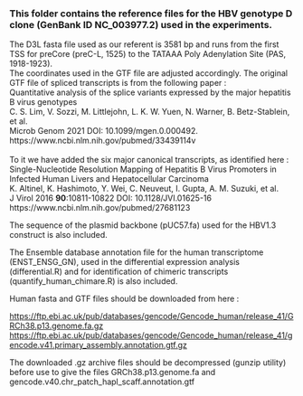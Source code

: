 <h3>This folder contains the reference files for the HBV genotype D clone (GenBank ID NC_003977.2) used in the experiments.</h3>

<p>The D3L fasta file used as our referent is 3581 bp and runs from the first TSS for preCore (preC-L, 1525) to the TATAAA Poly Adenylation Site (PAS, 1918-1923).</br> 
The coordinates used in the GTF file are adjusted accordingly. The original GTF file of spliced transcripts is from the following paper :</br>
Quantitative analysis of the splice variants expressed by the major hepatitis B virus genotypes</br>
C. S. Lim, V. Sozzi, M. Littlejohn, L. K. W. Yuen, N. Warner, B. Betz-Stablein, et al.</br>
Microb Genom 2021  DOI: 10.1099/mgen.0.000492. https://www.ncbi.nlm.nih.gov/pubmed/33439114v</br></br>
To it we have added the six major canonical transcripts, as identified here :</br>
Single-Nucleotide Resolution Mapping of Hepatitis B Virus Promoters in Infected Human Livers and Hepatocellular Carcinoma</br>
K. Altinel, K. Hashimoto, Y. Wei, C. Neuveut, I. Gupta, A. M. Suzuki, et al.</br>
J Virol 2016 <b>90</b>:10811-10822 DOI: 10.1128/JVI.01625-16 https://www.ncbi.nlm.nih.gov/pubmed/27681123</br>
</p>

The sequence of the plasmid backbone (pUC57.fa) used for the HBV1.3 construct is also included.</br>

The Ensemble database annotation file for the human transcriptome (ENST_ENSG_GN), used in the differential expression analysis 
(differential.R) and for identification of chimeric transcripts (quantify_human_chimare.R) is also included.

Human fasta and GTF files should be downloaded from here :

https://ftp.ebi.ac.uk/pub/databases/gencode/Gencode_human/release_41/GRCh38.p13.genome.fa.gz
https://ftp.ebi.ac.uk/pub/databases/gencode/Gencode_human/release_41/gencode.v41.primary_assembly.annotation.gtf.gz

The downloaded .gz archive files should be decompressed (gunzip utility) before use to give the files GRCh38.p13.genome.fa and gencode.v40.chr_patch_hapl_scaff.annotation.gtf
